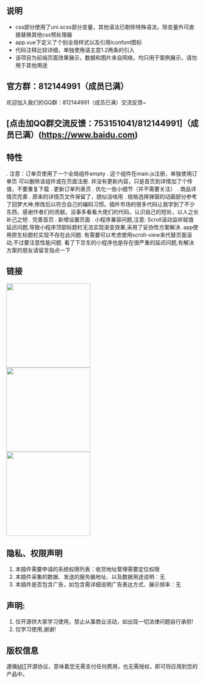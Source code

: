 ## 说明

- css部分使用了uni.scss部分变量，其他语法已剔除特殊语法，除变量外可直接替换其他css预处理器
- app.vue下定义了个别全局样式以及引用iconfont图标
- 代码注释比较详细，单独使用请主意1.2两条的引入
- 该项目为前端页面效果展示，数据和图片来自网络，均只用于案例展示，请勿用于其他用途

## 官方群：812144991（成员已满）

欢迎加入我们的QQ群：812144991（成员已满）交流反馈~

## [点击加QQ群交流反馈：753151041/812144991]（成员已满）(https://www.baidu.com)

## 特性

. 注意：订单页使用了一个全局组件empty . 这个组件在main.js注册，单独使用订单页 可以删除该组件或在页面注册. 并没有更新内容，只是首页到详情加了个传值，不要重复下载
. 更新订单列表页 . 优化一些小细节（并不需要关注）
. 商品详情页完善 . 原来的详情页文件保留了，貌似没啥用
. 规格选择弹窗的动画部分参考了回梦大神,修改后以符合自己的编码习惯。插件市场的很多代码让我学到了不少东西，感谢作者们的贡献。没事多看看大佬们的代码，认识自己的短处，以人之长补己之短 
. 完善首页 
. 新增设置页面 . 小程序兼容问题,注意: Scroll滚动监听赋值延迟问题,导致小程序顶部标题栏无法实现渐变效果,采用了妥协性方案解决. app使用原生标题栏实现不存在此问题. 有需要可以考虑使用scroll-view来代替页面滚动,不过要注意性能问题. 看了下京东的小程序也是存在很严重的延迟问题,有解决方案的朋友请留言指点一下

## 链接

<img src="https://img-cdn-aliyun.dcloud.net.cn/stream/plugin_screens/6c7ae040-487f-11e9-807d-d3c1652a5630_0.jpg?v=1554129494" width="220" height="220" >
<br>
<img src="https://img-cdn-aliyun.dcloud.net.cn/stream/plugin_screens/6c7ae040-487f-11e9-807d-d3c1652a5630_1.jpg?v=1556459433" width="220" height="220" >
<br>
<img src="https://img-cdn-aliyun.dcloud.net.cn/stream/plugin_screens/6c7ae040-487f-11e9-807d-d3c1652a5630_2.jpg?v=1556630147" width="220" height="220" >
<br>

## 隐私、权限声明

1. 本插件需要申请的系统权限列表：收货地址管理需要定位权限
2. 本插件采集的数据、发送的服务器地址、以及数据用途说明：无
3. 本插件是否包含广告，如包含需详细说明广告表达方式、展示频率：无

## 声明:

1. 仅开源供大家学习使用，禁止从事商业活动，如出现一切法律问题自行承担!
2. 仅学习使用,谢谢!

## 版权信息

遵循[MIT](https://en.wikipedia.org/wiki/MIT_License)开源协议，意味着您无需支付任何费用，也无需授权，即可将应用到您的产品中。
